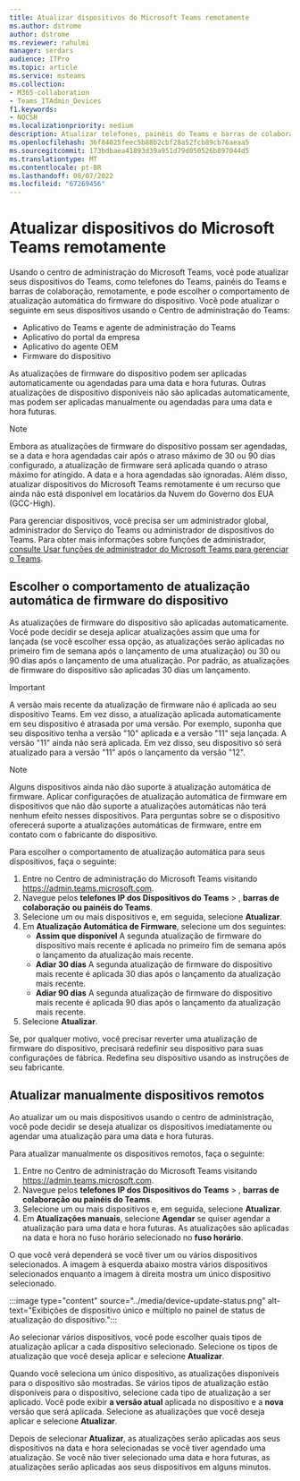 ```yaml
---
title: Atualizar dispositivos do Microsoft Teams remotamente
ms.author: dstrome
author: dstrome
ms.reviewer: rahulmi
manager: serdars
audience: ITPro
ms.topic: article
ms.service: msteams
ms.collection:
- M365-collaboration
- Teams_ITAdmin_Devices
f1.keywords:
- NOCSH
ms.localizationpriority: medium
description: Atualizar telefones, painéis do Teams e barras de colaboração do Microsoft Teams remotamente usando o centro de administração do Teams
ms.openlocfilehash: 36f84025feec5b88b2cbf28a52fcb89cb76aeaa5
ms.sourcegitcommit: 173bdbaea41893d39a951d79d050526b897044d5
ms.translationtype: MT
ms.contentlocale: pt-BR
ms.lasthandoff: 08/07/2022
ms.locfileid: "67269456"
---
```

# <a name="update-microsoft-teams-devices-remotely"></a>Atualizar dispositivos do Microsoft Teams remotamente

Usando o centro de administração do Microsoft Teams, você pode atualizar seus dispositivos do Teams, como telefones do Teams, painéis do Teams e barras de colaboração, remotamente, e pode escolher o comportamento de atualização automática do firmware do dispositivo. Você pode atualizar o seguinte em seus dispositivos usando o Centro de administração do Teams:

- Aplicativo do Teams e agente de administração do Teams
- Aplicativo do portal da empresa
- Aplicativo do agente OEM
- Firmware do dispositivo

As atualizações de firmware do dispositivo podem ser aplicadas automaticamente ou agendadas para uma data e hora futuras. Outras atualizações de dispositivo disponíveis não são aplicadas automaticamente, mas podem ser aplicadas manualmente ou agendadas para uma data e hora futuras.

> [!NOTE]
> Embora as atualizações de firmware do dispositivo possam ser agendadas, se a data e hora agendadas cair após o atraso máximo de 30 ou 90 dias configurado, a atualização de firmware será aplicada quando o atraso máximo for atingido. A data e a hora agendadas são ignoradas. Além disso, atualizar dispositivos do Microsoft Teams remotamente é um recurso que ainda não está disponível em locatários da Nuvem do Governo dos EUA (GCC-High).

Para gerenciar dispositivos, você precisa ser um administrador global, administrador do Serviço do Teams ou administrador de dispositivos do Teams. Para obter mais informações sobre funções de administrador, [consulte Usar funções de administrador do Microsoft Teams para gerenciar o Teams](../using-admin-roles.md).

## <a name="choose-automatic-device-firmware-update-behavior"></a>Escolher o comportamento de atualização automática de firmware do dispositivo

As atualizações de firmware do dispositivo são aplicadas automaticamente. Você pode decidir se deseja aplicar atualizações assim que uma for lançada (se você escolher essa opção, as atualizações serão aplicadas no primeiro fim de semana após o lançamento de uma atualização) ou 30 ou 90 dias após o lançamento de uma atualização. Por padrão, as atualizações de firmware do dispositivo são aplicadas 30 dias um lançamento.

> [!IMPORTANT]
> A versão mais recente da atualização de firmware não é aplicada ao seu dispositivo Teams. Em vez disso, a atualização aplicada automaticamente em seu dispositivo é atrasada por uma versão. Por exemplo, suponha que seu dispositivo tenha a versão "10" aplicada e a versão "11" seja lançada. A versão "11" ainda não será aplicada. Em vez disso, seu dispositivo só será atualizado para a versão "11" após o lançamento da versão "12".

> [!NOTE]
> Alguns dispositivos ainda não dão suporte à atualização automática de firmware. Aplicar configurações de atualização automática de firmware em dispositivos que não dão suporte a atualizações automáticas não terá nenhum efeito nesses dispositivos. Para perguntas sobre se o dispositivo oferecerá suporte a atualizações automáticas de firmware, entre em contato com o fabricante do dispositivo.

Para escolher o comportamento de atualização automática para seus dispositivos, faça o seguinte:

1. Entre no Centro de administração do Microsoft Teams visitando https://admin.teams.microsoft.com.
2. Navegue pelos **telefones IP dos Dispositivos do** **Teams** > , **barras de colaboração** **ou painéis do Teams**.
3. Selecione um ou mais dispositivos e, em seguida, selecione **Atualizar**.
4. Em **Atualização Automática de Firmware**, selecione um dos seguintes:
    - **Assim que disponível** A segunda atualização de firmware do dispositivo mais recente é aplicada no primeiro fim de semana após o lançamento da atualização mais recente.
    - **Adiar 30 dias** A segunda atualização de firmware do dispositivo mais recente é aplicada 30 dias após o lançamento da atualização mais recente.
    - **Adiar 90 dias** A segunda atualização de firmware do dispositivo mais recente é aplicada 90 dias após o lançamento da atualização mais recente.
5. Selecione **Atualizar**.

Se, por qualquer motivo, você precisar reverter uma atualização de firmware do dispositivo, precisará redefinir seu dispositivo para suas configurações de fábrica. Redefina seu dispositivo usando as instruções de seu fabricante.  

## <a name="manually-update-remote-devices"></a>Atualizar manualmente dispositivos remotos

Ao atualizar um ou mais dispositivos usando o centro de administração, você pode decidir se deseja atualizar os dispositivos imediatamente ou agendar uma atualização para uma data e hora futuras.

Para atualizar manualmente os dispositivos remotos, faça o seguinte:

1. Entre no Centro de administração do Microsoft Teams visitando https://admin.teams.microsoft.com.
2. Navegue pelos **telefones IP dos Dispositivos do** **Teams** > , **barras de colaboração** **ou painéis do Teams**.
3. Selecione um ou mais dispositivos e, em seguida, selecione **Atualizar**.
4. Em **Atualizações manuais**, selecione **Agendar** se quiser agendar a atualização para uma data e hora futuras. As atualizações são aplicadas na data e hora no fuso horário selecionado no **fuso horário**.

O que você verá dependerá se você tiver um ou vários dispositivos selecionados. A imagem à esquerda abaixo mostra vários dispositivos selecionados enquanto a imagem à direita mostra um único dispositivo selecionado.

:::image type="content" source="../media/device-update-status.png" alt-text="Exibições de dispositivo único e múltiplo no painel de status de atualização do dispositivo.":::

Ao selecionar vários dispositivos, você pode escolher quais tipos de atualização aplicar a cada dispositivo selecionado. Selecione os tipos de atualização que você deseja aplicar e selecione **Atualizar**.

Quando você seleciona um único dispositivo, as atualizações disponíveis para o dispositivo são mostradas. Se vários tipos de atualização estão disponíveis para o dispositivo, selecione cada tipo de atualização a ser aplicado. Você pode exibir **a versão atual** aplicada no dispositivo e a **nova** versão que será aplicada. Selecione as atualizações que você deseja aplicar e selecione **Atualizar**.

Depois de selecionar **Atualizar**, as atualizações serão aplicadas aos seus dispositivos na data e hora selecionadas se você tiver agendado uma atualização. Se você não tiver selecionado uma data e hora futuras, as atualizações serão aplicadas aos seus dispositivos em alguns minutos.
